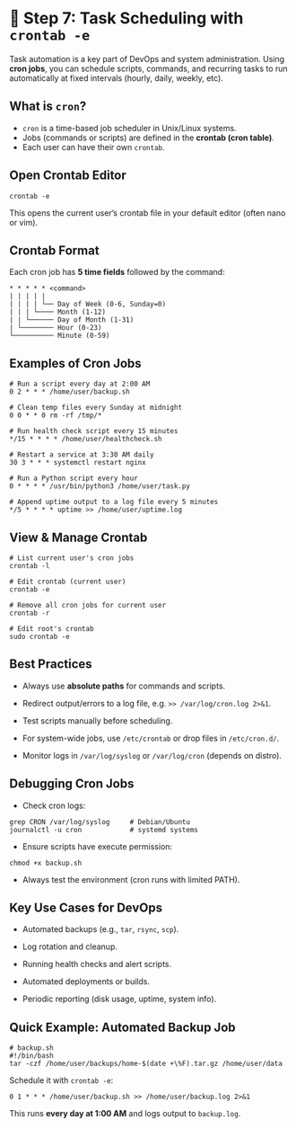 # 🔹 Step 7: Task Scheduling with `crontab -e`

Task automation is a key part of DevOps and system administration. Using **cron jobs**, you can schedule scripts, commands, and recurring tasks to run automatically at fixed intervals (hourly, daily, weekly, etc).

## What is `cron`?

- `cron` is a time-based job scheduler in Unix/Linux systems.  
- Jobs (commands or scripts) are defined in the **crontab (cron table)**.  
- Each user can have their own `crontab`.  



## Open Crontab Editor

```
crontab -e
```
This opens the current user’s crontab file in your default editor (often nano or vim).
## Crontab Format

Each cron job has **5 time fields** followed by the command:
```
* * * * * <command>
| | | | |
| | | | └── Day of Week (0-6, Sunday=0)
| | | └──── Month (1-12)
| | └────── Day of Month (1-31)
| └──────── Hour (0-23)
└────────── Minute (0-59)
```
## Examples of Cron Jobs
```
# Run a script every day at 2:00 AM
0 2 * * * /home/user/backup.sh

# Clean temp files every Sunday at midnight
0 0 * * 0 rm -rf /tmp/*

# Run health check script every 15 minutes
*/15 * * * * /home/user/healthcheck.sh

# Restart a service at 3:30 AM daily
30 3 * * * systemctl restart nginx

# Run a Python script every hour
0 * * * * /usr/bin/python3 /home/user/task.py

# Append uptime output to a log file every 5 minutes
*/5 * * * * uptime >> /home/user/uptime.log
```
## View & Manage Crontab
```
# List current user's cron jobs
crontab -l

# Edit crontab (current user)
crontab -e

# Remove all cron jobs for current user
crontab -r

# Edit root's crontab
sudo crontab -e
```
## Best Practices

- Always use **absolute paths** for commands and scripts.

- Redirect output/errors to a log file, e.g. `>> /var/log/cron.log 2>&1`.

- Test scripts manually before scheduling.

- For system-wide jobs, use `/etc/crontab` or drop files in `/etc/cron.d/`.

- Monitor logs in `/var/log/syslog` or `/var/log/cron` (depends on distro).

## Debugging Cron Jobs

- Check cron logs:
```
grep CRON /var/log/syslog     # Debian/Ubuntu
journalctl -u cron            # systemd systems
```

- Ensure scripts have execute permission:
```
chmod +x backup.sh
```

- Always test the environment (cron runs with limited PATH).

## Key Use Cases for DevOps

- Automated backups (e.g., `tar`, `rsync`, `scp`).

- Log rotation and cleanup.

- Running health checks and alert scripts.

- Automated deployments or builds.

- Periodic reporting (disk usage, uptime, system info).
## Quick Example: Automated Backup Job
```
# backup.sh
#!/bin/bash
tar -czf /home/user/backups/home-$(date +\%F).tar.gz /home/user/data
```

Schedule it with `crontab -e`:
```
0 1 * * * /home/user/backup.sh >> /home/user/backup.log 2>&1
```

This runs **every day at 1:00 AM** and logs output to `backup.log`.